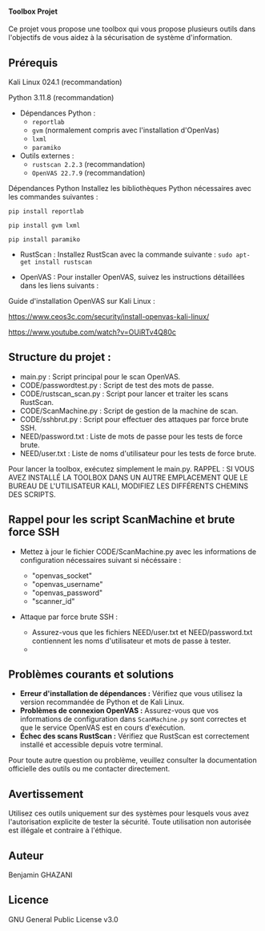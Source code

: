 #### Toolbox Projet

Ce projet vous propose une toolbox qui vous propose plusieurs outils dans l'objectifs de vous aidez à la sécurisation de système d'information.

## Prérequis

Kali Linux 024.1 (recommandation)

Python 3.11.8 (recommandation)

- Dépendances Python :
  - `reportlab`
  - `gvm` (normalement compris avec l'installation d'OpenVas)
  - `lxml`
  - `paramiko`
- Outils externes :
  - `rustscan 2.2.3` (recommandation)
  - `OpenVAS 22.7.9` (recommandation)


Dépendances Python
Installez les bibliothèques Python nécessaires avec les commandes suivantes :

`pip install reportlab`

`pip install gvm lxml`

`pip install paramiko`

- RustScan :
Installez RustScan avec la commande suivante :
`sudo apt-get install rustscan`

- OpenVAS :
Pour installer OpenVAS, suivez les instructions détaillées dans les liens suivants :

Guide d'installation OpenVAS sur Kali Linux :

https://www.ceos3c.com/security/install-openvas-kali-linux/

https://www.youtube.com/watch?v=OUiRTv4Q80c

## Structure du projet :

  - main.py : Script principal pour le scan OpenVAS.
  - CODE/passwordtest.py : Script de test des mots de passe.
  - CODE/rustscan_scan.py : Script pour lancer et traiter les scans RustScan.
  - CODE/ScanMachine.py : Script de gestion de la machine de scan.
  - CODE/sshbrut.py : Script pour effectuer des attaques par force brute SSH.
  - NEED/password.txt : Liste de mots de passe pour les tests de force brute.
  - NEED/user.txt : Liste de noms d'utilisateur pour les tests de force brute.

Pour lancer la toolbox, exécutez simplement le main.py. RAPPEL : SI VOUS AVEZ INSTALLÉ LA TOOLBOX DANS UN AUTRE EMPLACEMENT QUE LE BUREAU DE L'UTILISATEUR KALI, MODIFIEZ LES DIFFÉRENTS CHEMINS DES SCRIPTS.

## Rappel pour les script ScanMachine et brute force SSH

- Mettez à jour le fichier CODE/ScanMachine.py avec les informations de configuration nécessaires suivant si nécéssaire :
  - "openvas_socket"
  - "openvas_username"
  - "openvas_password"
  - "scanner_id"
    

- Attaque par force brute SSH :
  - Assurez-vous que les fichiers NEED/user.txt et NEED/password.txt contiennent les noms d'utilisateur et mots de passe à tester.
  - 

 ## Problèmes courants et solutions

- **Erreur d'installation de dépendances :** Vérifiez que vous utilisez la version recommandée de Python et de Kali Linux.
- **Problèmes de connexion OpenVAS :** Assurez-vous que vos informations de configuration dans `ScanMachine.py` sont correctes et que le service OpenVAS est en cours d'exécution.
- **Échec des scans RustScan :** Vérifiez que RustScan est correctement installé et accessible depuis votre terminal.

Pour toute autre question ou problème, veuillez consulter la documentation officielle des outils ou me contacter directement.


## Avertissement
Utilisez ces outils uniquement sur des systèmes pour lesquels vous avez l'autorisation explicite de tester la sécurité. Toute utilisation non autorisée est illégale et contraire à l'éthique.

## Auteur
Benjamin GHAZANI

## Licence
GNU General Public License v3.0
